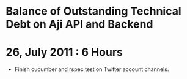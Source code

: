 Balance of Outstanding Technical Debt on Aji API and Backend
============================================================

# 26, July 2011 : 6 Hours
- Finish cucumber and rspec test on Twitter account channels.


